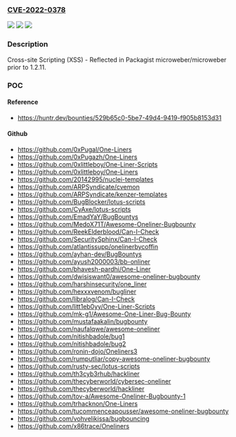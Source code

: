 ### [CVE-2022-0378](https://cve.mitre.org/cgi-bin/cvename.cgi?name=CVE-2022-0378)
![](https://img.shields.io/static/v1?label=Product&message=microweber%2Fmicroweber&color=blue)
![](https://img.shields.io/static/v1?label=Version&message=%3C%201.2.11%20&color=brighgreen)
![](https://img.shields.io/static/v1?label=Vulnerability&message=CWE-79%20Improper%20Neutralization%20of%20Input%20During%20Web%20Page%20Generation%20('Cross-site%20Scripting')&color=brighgreen)

### Description

Cross-site Scripting (XSS) - Reflected in Packagist microweber/microweber prior to 1.2.11.

### POC

#### Reference
- https://huntr.dev/bounties/529b65c0-5be7-49d4-9419-f905b8153d31

#### Github
- https://github.com/0xPugal/One-Liners
- https://github.com/0xPugazh/One-Liners
- https://github.com/0xlittleboy/One-Liner-Scripts
- https://github.com/0xlittleboy/One-Liners
- https://github.com/20142995/nuclei-templates
- https://github.com/ARPSyndicate/cvemon
- https://github.com/ARPSyndicate/kenzer-templates
- https://github.com/BugBlocker/lotus-scripts
- https://github.com/CyAxe/lotus-scripts
- https://github.com/EmadYaY/BugBountys
- https://github.com/MedoX71T/Awesome-Oneliner-Bugbounty
- https://github.com/ReekElderblood/Can-I-Check
- https://github.com/SecuritySphinx/Can-I-Check
- https://github.com/atlantissupp/onelinerbycoffin
- https://github.com/ayhan-dev/BugBountys
- https://github.com/ayush2000003/bb-onliner
- https://github.com/bhavesh-pardhi/One-Liner
- https://github.com/dwisiswant0/awesome-oneliner-bugbounty
- https://github.com/harshinsecurity/one_liner
- https://github.com/hexxxvenom/bugliner
- https://github.com/libralog/Can-I-Check
- https://github.com/litt1eb0yy/One-Liner-Scripts
- https://github.com/mk-g1/Awesome-One-Liner-Bug-Bounty
- https://github.com/mustafaakalin/bugbounty
- https://github.com/naufalqwe/awesome-oneliner
- https://github.com/nitishbadole/bug1
- https://github.com/nitishbadole/bug2
- https://github.com/ronin-dojo/Oneliners3
- https://github.com/rumputliar/copy-awesome-oneliner-bugbounty
- https://github.com/rusty-sec/lotus-scripts
- https://github.com/th3cyb3rhub/hackliner
- https://github.com/thecyberworld/cybersec-oneliner
- https://github.com/thecyberworld/hackliner
- https://github.com/tov-a/Awesome-Oneliner-Bugbounty-1
- https://github.com/trhacknon/One-Liners
- https://github.com/tucommenceapousser/awesome-oneliner-bugbounty
- https://github.com/vohvelikissa/bugbouncing
- https://github.com/x86trace/Oneliners

